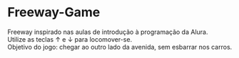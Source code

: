 # Freeway-Game
Freeway inspirado nas aulas de introdução à programação da Alura.
<br>Utilize as teclas ↑ e ↓ para locomover-se.
<br>Objetivo do jogo: chegar ao outro lado da avenida, sem esbarrar nos carros.
